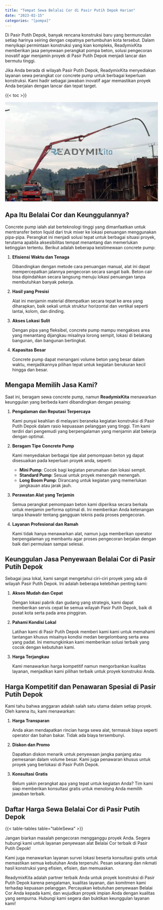 ```yaml
---
title: "Tempat Sewa Belalai Cor di Pasir Putih Depok Harian"
date: "2023-02-15"
categories: "[pompa]"
---
```


Di Pasir Putih Depok, banyak rencana konstruksi baru yang bermunculan setiap harinya seiring dengan cepatnya pertumbuhan kota tersebut. Dalam menyikapi permintaan konstruksi yang kian kompleks, ReadymixKita memberikan jasa penyewaan perangkat pompa beton, solusi pengecoran inovatif agar menjamin proyek di Pasir Putih Depok menjadi lancar dan bermutu tinggi.

Jika Anda berada di wilayah Pasir Putih Depok, ReadymixKita menyediakan layanan sewa perangkat cor concrete pump untuk berbagai keperluan konstruksi. Kami hadir sebagai jawaban inovatif agar memastikan proyek Anda berjalan dengan lancar dan tepat target.

{{< toc >}}

![Tempat Sewa Belalai Cor di Pasir Putih Depok Harian](/images/pompa/sewa-pompa-04.jpg)

## Apa Itu Belalai Cor dan Keunggulannya?

Concrete pump ialah alat berteknologi tinggi yang dimanfaatkan untuk mentransfer beton liquid dari truk mixer ke lokasi penuangan menggunakan pipa-pipa. Perangkat ini menjadi solusi tepat untuk berbagai situasi proyek, terutama apabila aksesibilitas tempat menantang dan memerlukan ketinggian tertentu. Berikut adalah beberapa keistimewaan concrete pump:

1. **Efisiensi Waktu dan Tenaga**

   Dibandingkan dengan metode cara penuangan manual, alat ini dapat mempercepatkan jalannya pengecoran secara sangat baik. Beton cair bisa dipindahkan secara langsung menuju lokasi penuangan tanpa membutuhkan banyak pekerja.

2. **Hasil yang Presisi**

   Alat ini menjamin material ditempatkan secara tepat ke area yang diharapkan, baik sekali untuk struktur horizontal dan vertikal seperti lantai, kolom, dan dinding.

3. **Akses Lokasi Sulit**

   Dengan pipa yang fleksibel, concrete pump mampu mengakses area yang menantang dijangkau misalnya lorong sempit, lokasi di belakang bangunan, dan bangunan bertingkat.

4. **Kapasitas Besar**

   Concrete pump dapat menangani volume beton yang besar dalam waktu, menjadikannya pilihan tepat untuk kegiatan berukuran kecil hingga dan besar.

## Mengapa Memilih Jasa Kami?

Saat ini, beragam sewa concrete pump, namun **ReadymixKita** menawarkan keunggulan yang berbeda kami dibandingkan dengan pesaing:

1. **Pengalaman dan Reputasi Terpercaya**

   Kami punyai keahlian di melayani beraneka kegiatan konstruksi di Pasir Putih Depok dalam rasio kepuasaan pelanggan yang tinggi. Tim kami terdiri dari pengemudi yang berpengalaman yang menjamin alat bekerja dengan optimal.

2. **Beragam Tipe Concrete Pump**

   Kami menyediakan berbagai tipe alat pemompaan beton yg dapat disesuaikan pada keperluan proyek anda, seperti:
   - **Mini Pump**: Cocok bagi kegiatan perumahan dan lokasi sempit.
   - **Standard Pump**: Sesuai untuk proyek menengah menengah.
   - **Long Boom Pump**: Dirancang untuk kegiatan yang memerlukan jangkauan atau jarak jauh.

3. **Perawatan Alat yang Terjamin**

   Semua perangkat pemompaan beton kami diperiksa secara berkala untuk menjamin performa optimal di. Ini memberikan Anda ketenangan tanpa khawatir tentang gangguan teknis pada proses pengecoran.

4. **Layanan Profesional dan Ramah**

   Kami tidak hanya menawarkan alat, namun juga memberikan operator berpengalaman yg membantu agar proses pengecoran berjalan dengan baik dari permulaan sampai selesai.

## Keunggulan Jasa Penyewaan Belalai Cor di Pasir Putih Depok

Sebagai jasa lokal, kami sangat mengetahui ciri-ciri proyek yang ada di wilayah Pasir Putih Depok. Ini adalah beberapa kelebihan penting kami:

1. **Akses Mudah dan Cepat**

   Dengan lokasi pabrik dan gudang yang strategis, kami dapat memberikan servis cepat ke semua wilayah Pasir Putih Depok, baik di pusat kota serta pada area pinggiran.

2. **Pahami Kondisi Lokal**

   Latihan kami di Pasir Putih Depok memberi kami kami untuk memahami tantangan khusus misalnya kondisi medan bergelombang serta area yang padat. Ini memungkinkan kami memberikan solusi terbaik yang cocok dengan kebutuhan kami.

3. **Harga Terjangkau**

   Kami menawarkan harga kompetitif namun mengorbankan kualitas layanan, menjadikan kami pilihan terbaik untuk proyek konstruksi Anda.

## Harga Kompetitif dan Penawaran Spesial di Pasir Putih Depok

Kami tahu bahwa anggaran adalah salah satu utama dalam setiap proyek. Oleh karena itu, kami menawarkan:

1. **Harga Transparan**

   Anda akan mendapatkan rincian harga sewa alat, termasuk biaya seperti operator dan bahan bakar. Tidak ada biaya tersembunyi.

2. **Diskon dan Promo**

   Dapatkan diskon menarik untuk penyewaan jangka panjang atau pemesanan dalam volume besar. Kami juga penawaran khusus untuk proyek yang berlokasi di Pasir Putih Depok.

3. **Konsultasi Gratis**

   Belum yakin perangkat apa yang tepat untuk kegiatan Anda? Tim kami siap memberikan konsultasi gratis untuk menolong Anda memilih jawaban terbaik.

## Daftar Harga Sewa Belalai Cor di Pasir Putih Depok

{{< table-tables table="tableSewa" >}}

Jangan biarkan masalah pengecoran mengganggu proyek Anda. Segera hubungi kami untuk layanan penyewaan alat Belalai Cor terbaik di Pasir Putih Depok!

Kami juga menawarkan layanan survei lokasi beserta konsultasi gratis untuk memastikan semua kebutuhan Anda terpenuhi. Pesan sekarang dan nikmati hasil konstruksi yang efisien, efisien, dan memuaskan.

ReadymixKita adalah partner terbaik Anda untuk proyek konstruksi di Pasir Putih Depok karena pengalaman, kualitas layanan, dan komitmen kami terhadap kepuasan pelanggan. Percayakan kebutuhan penyewaan Belalai Cor Anda kepada kami, dan wujudkan proyek impian Anda dengan kualitas yang sempurna. Hubungi kami segera dan buktikan keunggulan layanan kami!